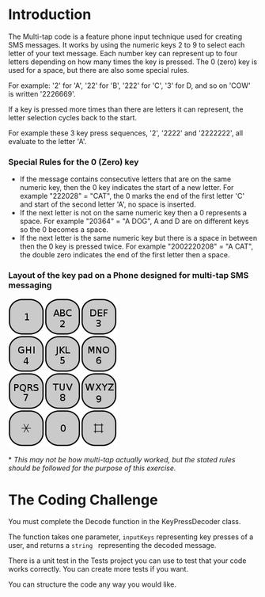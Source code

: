 # Introduction

The Multi-tap code is a feature phone input technique used for creating SMS messages. It works by using the numeric keys 2 to 9 to select each letter of your text message. Each number key can represent up to four letters depending on how many times the key is pressed. The 0 (zero) key is used for a space, but there are also some special rules.

For example: '2' for 'A', '22' for 'B', '222' for 'C', '3' for D, and so on 'COW' is written '2226669'. 

If a key is pressed more times than there are letters it can represent, the letter selection cycles back to the start. 

For example these 3 key press sequences, '2', '2222' and '2222222', all evaluate to the letter 'A'.


### Special Rules for the 0 (Zero) key 
- If the message contains consecutive letters that are on the same numeric key, then the 0 key indicates the start of a new letter. For example "222028" = "CAT", the 0 marks the end of the first letter 'C' and start of the second letter 'A', no space is inserted. 
- If the next letter is not on the same numeric key then a 0 represents a space. For example "20364" = "A DOG", A and D are on different keys so the 0 becomes a space.
- If the next letter is the same numeric key but there is a space in between then the 0 key is pressed twice. For example "2002220208" = "A CAT", the double zero indicates the end of the first letter then a space.

### Layout of the key pad on a Phone designed for multi-tap SMS messaging
![Topology](./ReadMeAssets/keypad.png)


\* <i> This may not be how multi-tap actually worked, but the stated rules should be followed for the purpose of this exercise. </i>

# The Coding Challenge

You must complete the Decode function in the KeyPressDecoder class. 

The function takes one parameter, ```inputKeys```  representing key presses of a user, and returns a ```string ``` representing the decoded message.

There is a unit test in the Tests project you can use to test that your code works correctly. You can create more tests if you want.

You can structure the code any way you would like. 